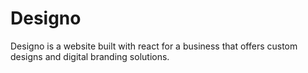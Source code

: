 # Designo

Designo is a website built with react for a business that offers custom designs and digital branding solutions.


